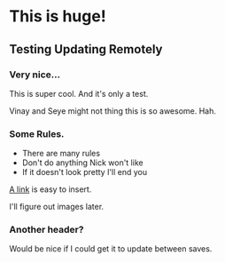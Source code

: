# This is huge!
## Testing Updating Remotely
### Very nice...

This is super cool. And it's only a test.

Vinay and Seye might not thing this is so awesome. Hah.

### Some Rules.

* There are many rules
* Don't do anything Nick won't like
* If it doesn't look pretty I'll end you

[A link](http://www.google.com) is easy to insert.

I'll figure out images later.

### Another header?

Would be nice if I could get it to update between saves.